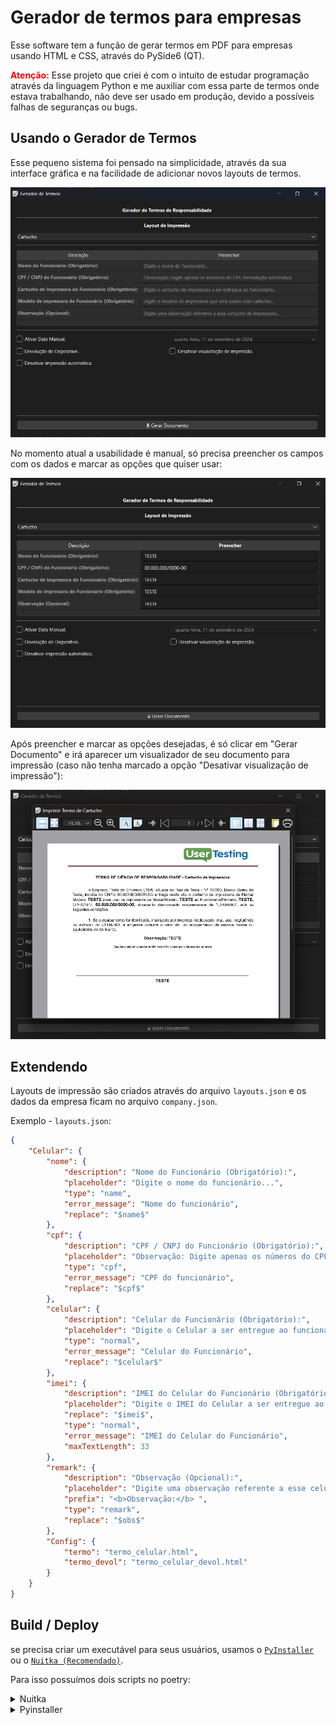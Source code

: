 # Gerador de termos para empresas

Esse software tem a função de gerar termos em PDF para empresas usando HTML e CSS, através do PySide6 (QT).

<b style="color: red;">Atenção:</b> Esse projeto que criei é com o intuito de estudar programação através da linguagem Python e me auxiliar com essa parte de termos onde estava trabalhando, não deve ser usado em produção, devido a possíveis falhas de seguranças ou bugs.

## Usando o Gerador de Termos

Esse pequeno sistema foi pensado na simplicidade, através da sua interface gráfica e na facilidade de adicionar novos layouts de termos.

![Interface Gráfica](/assets/img/gui.png "Interface Gráfica")

No momento atual a usabilidade é manual, só precisa preencher os campos com os dados e marcar as opções que quiser usar:

![Usabilidade](/assets/img/gui-using.png "Usabilidade")

Após preencher e marcar as opções desejadas, é só clicar em "Gerar Documento" e irá aparecer um visualizador de seu documento para impressão (caso não tenha marcado a opção "Desativar visualização de impressão"):

![Visualizador de impressão](/assets/img/print-preview.png "Visualizador de impressão")

## Extendendo

Layouts de impressão são criados através do arquivo `layouts.json` e os dados da empresa ficam no arquivo `company.json`.

Exemplo - `layouts.json`:

```json
{
    "Celular": {
        "nome": {
            "description": "Nome do Funcionário (Obrigatório):",
			"placeholder": "Digite o nome do funcionário...",
			"type": "name",
			"error_message": "Nome do funcionário",
            "replace": "$name$"
        },
        "cpf": {
			"description": "CPF / CNPJ do Funcionário (Obrigatório):",
			"placeholder": "Observação: Digite apenas os números do CPF, formatação automática.",
			"type": "cpf",
			"error_message": "CPF do funcionário",
			"replace": "$cpf$"
		},
		"celular": {
			"description": "Celular do Funcionário (Obrigatório):",
			"placeholder": "Digite o Celular a ser entregue ao funcionário...",
			"type": "normal",
			"error_message": "Celular do Funcionário",
			"replace": "$celular$"
		},
		"imei": {
			"description": "IMEI do Celular do Funcionário (Obrigatório):",
			"placeholder": "Digite o IMEI do Celular a ser entregue ao funcionário...",
			"replace": "$imei$",
			"type": "normal",
			"error_message": "IMEI do Celular do Funcionário",
			"maxTextLength": 33
		},
		"remark": {
			"description": "Observação (Opcional):",
			"placeholder": "Digite uma observação referente a esse celular...",
			"prefix": "<b>Observação:</b> ",
			"type": "remark",
			"replace": "$obs$"
		},
		"Config": {
            "termo": "termo_celular.html",
            "termo_devol": "termo_celular_devol.html"
		}
    }
}
```

## Build / Deploy

se precisa criar um executável para seus usuários, usamos o [`PyInstaller`](https://pyinstaller.org/en/stable/) ou o [`Nuitka (Recomendado)`](https://nuitka.net/).

Para isso possuímos dois scripts no poetry:

<details>
<summary>Nuitka</summary>

> `poetry run build-nuitka`

</details>

<details>
<summary>Pyinstaller</summary>

> `poetry run build-pyinstaller`

</details>